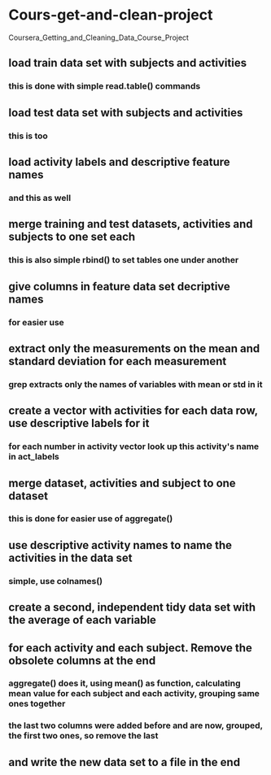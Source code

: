# Cours-get-and-clean-project
Coursera_Getting_and_Cleaning_Data_Course_Project
## load train data set with subjects and activities
### this is done with simple read.table() commands
## load test data set with subjects and activities
### this is too
## load activity labels and descriptive feature names
### and this as well
## merge training and test datasets, activities and subjects to one set each
### this is also simple rbind() to set tables one under another
## give columns in feature data set decriptive names
### for easier use
## extract only the measurements on the mean and standard deviation for each measurement
### grep extracts only the names of variables with mean or std in it
## create a vector with activities for each data row, use descriptive labels for it
### for each number in activity vector look up this activity's name in act_labels
## merge dataset, activities and subject to one dataset
### this is done for easier use of aggregate()
## use descriptive activity names to name the activities in the data set
### simple, use colnames()
## create a second, independent tidy data set with the average of each variable
## for each activity and each subject. Remove the obsolete columns at the end
### aggregate() does it, using mean() as function, calculating mean value for each subject and each activity, grouping same ones together
### the last two columns were added before and are now, grouped, the first two ones, so remove the last
## and write the new data set to a file in the end
